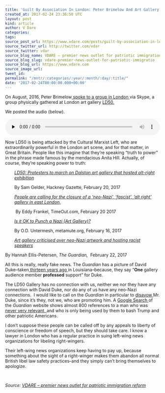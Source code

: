 ```yaml
---
title: 'Guilt By Association In London: Peter Brimelow And Art Gallery LD50'
created_at: 2017-02-24 23:36:50 UTC
layout: post
kind: article
author: V Dare
categories: 
tags: 
source_post_url: https://www.vdare.com/posts/guilt-by-association-in-london-peter-brimelow-and-art-gallery-ld50
source_twitter_url: http://twitter.com/vdar
source_twitter: vdar
source_blog_name: VDARE – premier news outlet for patriotic immigration reform
source_blog_slug: vdare-premier-news-outlet-for-patriotic-immigratio
source_blog_url: https://www.vdare.com
source_image_url: 
tweet_id: 
permalink: "/mntr/:categories/:year/:month/:day/:title/"
date: '2017-02-24T00:00:00.000+00:00'
---
```

<div class="pf-content"><p>On August, 2016, Peter Brimelow<a href="http://www.vdare.com/posts/peter-brimelow-talks-via-skype-to-london-art-gallery-ld50"> spoke to a group in London </a>via Skype, a group physically gathered at London art gallery <a href="https://www.ld50gallery.com/hello">LD50. </a></p>
<p>We posted the audio (below).</p>
<audio class="wp-audio-shortcode" id="audio-107924-2" preload="none" style="width: 100%;" controls="controls"><source type="audio/mpeg" src="https://s3-us-west-2.amazonaws.com/vdare-live/wp-content/uploads/2016/08/06111335/Peter_B_1.mp3?_=2" /><a href="https://s3-us-west-2.amazonaws.com/vdare-live/wp-content/uploads/2016/08/06111335/Peter_B_1.mp3">https://s3-us-west-2.amazonaws.com/vdare-live/wp-content/uploads/2016/08/06111335/Peter_B_1.mp3</a></audio>
<p>Now LD50 is being attacked by the Cultural Marxist Left, who are extraordinarily powerful in the London art scene, and for that matter, in Great Britain. People like this imagine that they&#8217;re speaking &#8220;truth to power&#8221; in the phrase made famous by the mendacious Anita Hill. Actually, of course, they&#8217;re speaking power to truth:</p>
<p style="padding-left: 30px;"><em><a href="http://www.hackneygazette.co.uk/news/politics/ld50_protesters_to_march_on_dalston_art_gallery_that_hosted_alt_right_exhibition_1_4898887">LD50: Protesters to march on Dalston art gallery that hosted alt-right exhibition</a></em></p>
<p style="padding-left: 30px;">By Sam Gelder, Hackney Gazette, February 20, 2017</p>
<p style="padding-left: 30px;"><em><a href="https://www.timeout.com/london/blog/people-are-calling-for-the-closure-of-a-neo-nazi-fascist-alt-right-gallery-in-east-london-022017">People are calling for the closure of a &#8216;neo-Nazi&#8217;, &#8216;fascist&#8217;, &#8216;alt right&#8217; gallery in east London, </a></em></p>
<p style="padding-left: 30px;"> By Eddy Frankel, TimeOut.com, February 20 2017</p>
<p style="padding-left: 30px;"><em><a href="http://www.metamute.org/editorial/articles/it-ok-to-punch-nazi-art-gallery">Is it OK to Punch a Nazi (Art Gallery)?</a></em></p>
<p style="padding-left: 30px;">By O.D. Untermesh, metamute.org, February 16, 2017</p><!-- TAG START { player: "7518-804336-VDare - Outstream - Rev", owner: "ONE Video by AOL", for: "ONE Video by AOL" - BEINJS } --><div id="57966237cc52c74a5e1363c4" class="vdb_player vdb_57966237cc52c74a5e1363c456bcd17ce4b018167fea5539">    <script type="text/javascript" src="//delivery.vidible.tv/jsonp/pid=57966237cc52c74a5e1363c4/56bcd17ce4b018167fea5539_bein.js"></script></div><!-- TAG END { date: 07/25/16 } -->
<p style="padding-left: 30px;"><a href="https://www.theguardian.com/uk-news/2017/feb/22/art-gallery-criticised-over-neo-nazi-artwork-and-hosting-racist-speakers"><em>Art gallery criticised over neo-Nazi artwork and hosting racist speakers</em></a></p>
<p>By Hannah Ellis-Petersen,<em> The Guardian,</em>  February 22, 2017</p>
<p>All this is really, really fake news. The <em>Guardian</em> has a picture of David Duke&#8211;taken<a href="http://www.apimages.com/metadata/Index/Associated-Press-Domestic-News-Louisiana-United-/c71a169079e4da11af9f0014c2589dfb/6/1"> thirteen years ago </a>in Louisiana&#8211;because, they say &#8220;<strong>One</strong> gallery audience member <strong>professed</strong> support&#8221; for Duke.</p>
<p>The LD50 Gallery has no connection with us, neither we nor they have any connection with David Duke, nor do any of us have any neo-Nazi connections.  I would like to call on the <em>Guardian</em> in particular to <a href="http://www.vdare.com/articles/ann-coulter-trump-wins-disavowal-game-then-super-tuesday">disavow </a>Mr. Duke, since it&#8217;s they, not we, who are promoting him. A <a href="https://www.google.com/search?hl=en&amp;q=%22david%20duke%22+site:theguardian.com">Google Search </a>of the <em>Guardian</em> website shows almost 800 references to a man who was<a href="http://www.vdare.com/articles/david-duke-donald-trump-and-the-alt-right"> never very relevant, </a>and who is only being used by them to bash Trump and other patriotic Americans.</p>
<p>I don&#8217;t suppose these people can be called off by any appeals to liberty of conscience or freedom of speech, but they should take care. I know a lawyer in London who has a regular practice in suing left-wing news organizations for libeling right-wingers.</p>
<p>Their left-wing news organizations keep having to pay up, because something about the sight of a right-winger makes them abandon all normal British libel law safety practices&#8211;and they simply can&#8217;t bring themselves to apologize.</p>
<p>&nbsp;</p>
</div><div class="">
    <i>Source: <a href="https://www.vdare.com">VDARE – premier news outlet for patriotic immigration reform</a></i>
</div>
